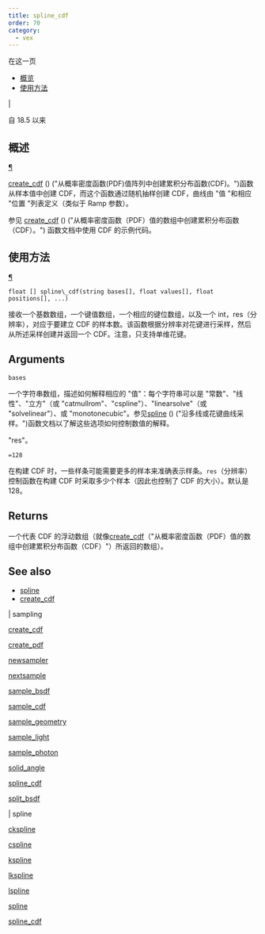 ```yaml
---
title: spline_cdf
order: 70
category:
  - vex
---
```


在这一页

- [概览](#overview)
- [使用方法](#使用方法)

|

自 18.5 以来

## 概述

[¶](#overview)

[create_cdf](create_cdf.html) () ("从概率密度函数(PDF)值阵列中创建累积分布函数(CDF)。")函数从样本值中创建 CDF，而这个函数通过随机抽样创建 CDF，曲线由 "值 "和相应 "位置 "列表定义（类似于 Ramp 参数）。

参见 [create_cdf](create_cdf.html) () ("从概率密度函数（PDF）值的数组中创建累积分布函数（CDF）。") 函数文档中使用 CDF 的示例代码。

## 使用方法

[¶](#usage)

`float [] spline\_cdf(string bases[], float values[], float positions[], ...)`

接收一个基数数组，一个键值数组，一个相应的键位数组，以及一个 int，res（分辨率），对应于要建立 CDF 的样本数。该函数根据分辨率对花键进行采样，然后从所述采样创建并返回一个 CDF。注意，只支持单维花键。

## Arguments

`bases`

一个字符串数组，描述如何解释相应的 "值"：每个字符串可以是 "常数"、"线性"、"立方"（或 "catmullrom"、"cspline"）、"linearsolve"（或 "solvelinear"）、或 "monotonecubic"。参见[spline](spline.html) () ("沿多线或花键曲线采样。")函数文档以了解这些选项如何控制数值的解释。

"res"。

`=128`

在构建 CDF 时，一些样条可能需要更多的样本来准确表示样条。`res`（分辨率）控制函数在构建 CDF 时采取多少个样本（因此也控制了 CDF 的大小）。默认是 128。

## Returns

一个代表 CDF 的浮动数组（就像[create_cdf](create_cdf.html)（"从概率密度函数（PDF）值的数组中创建累积分布函数（CDF）"）所返回的数组）。

## See also

- [spline](spline.html)
- [create_cdf](create_cdf.html)

|
sampling

[create_cdf](create_cdf.html)

[create_pdf](create_pdf.html)

[newsampler](newsampler.html)

[nextsample](nextsample.html)

[sample_bsdf](sample_bsdf.html)

[sample_cdf](sample_cdf.html)

[sample_geometry](sample_geometry.html)

[sample_light](sample_light.html)

[sample_photon](sample_photon.html)

[solid_angle](solid_angle.html)

[spline_cdf](spline_cdf.html)

[split_bsdf](split_bsdf.html)

|
spline

[ckspline](ckspline.html)

[cspline](cspline.html)

[kspline](kspline.html)

[lkspline](lkspline.html)

[lspline](lspline.html)

[spline](spline.html)

[spline_cdf](spline_cdf.html)
